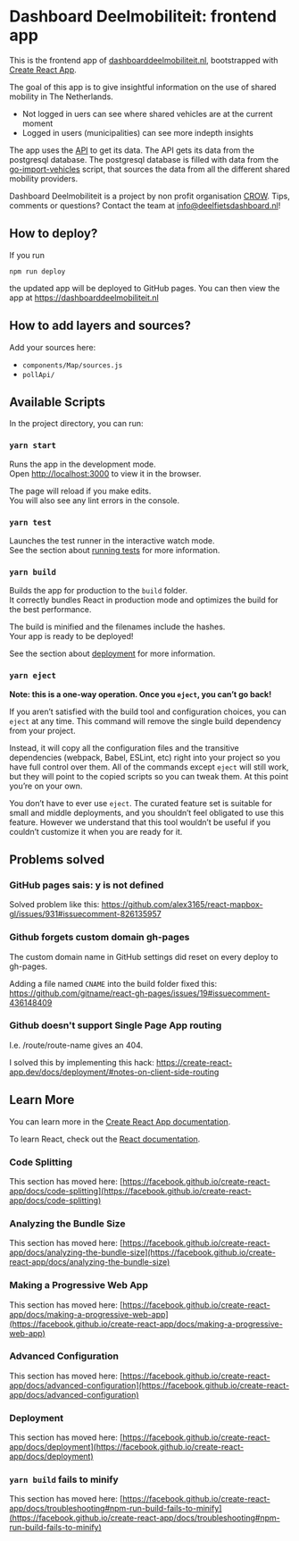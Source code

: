 # Dashboard Deelmobiliteit: frontend app

This is the frontend app of [dashboarddeelmobiliteit.nl](https://dashboarddeelmobiliteit.nl/), bootstrapped with [Create React App](https://github.com/facebook/create-react-app).

The goal of this app is to give insightful information on the use of shared mobility in The Netherlands.
- Not logged in uers can see where shared vehicles are at the current moment
- Logged in users (municipalities) can see more indepth insights

The app uses the [API](https://gitlab.com/bikedashboard/dashboard-api) to get its data. The API gets its data from the postgresql database. The postgresql database is filled with data from the [go-import-vehicles](https://gitlab.com/bikedashboard/go-import-vehicles) script, that sources the data from all the different shared mobility providers.

Dashboard Deelmobiliteit is a project by non profit organisation [CROW](https://crow.nl/). Tips, comments or questions? Contact the team at info@deelfietsdashboard.nl!

## How to deploy?

If you run

    npm run deploy

the updated app will be deployed to GitHub pages. You can then view the app at https://dashboarddeelmobiliteit.nl

## How to add layers and sources?

Add your sources here:
- `components/Map/sources.js`
- `pollApi/`

## Available Scripts

In the project directory, you can run:

### `yarn start`

Runs the app in the development mode.\
Open [http://localhost:3000](http://localhost:3000) to view it in the browser.

The page will reload if you make edits.\
You will also see any lint errors in the console.

### `yarn test`

Launches the test runner in the interactive watch mode.\
See the section about [running tests](https://facebook.github.io/create-react-app/docs/running-tests) for more information.

### `yarn build`

Builds the app for production to the `build` folder.\
It correctly bundles React in production mode and optimizes the build for the best performance.

The build is minified and the filenames include the hashes.\
Your app is ready to be deployed!

See the section about [deployment](https://facebook.github.io/create-react-app/docs/deployment) for more information.

### `yarn eject`

**Note: this is a one-way operation. Once you `eject`, you can’t go back!**

If you aren’t satisfied with the build tool and configuration choices, you can `eject` at any time. This command will remove the single build dependency from your project.

Instead, it will copy all the configuration files and the transitive dependencies (webpack, Babel, ESLint, etc) right into your project so you have full control over them. All of the commands except `eject` will still work, but they will point to the copied scripts so you can tweak them. At this point you’re on your own.

You don’t have to ever use `eject`. The curated feature set is suitable for small and middle deployments, and you shouldn’t feel obligated to use this feature. However we understand that this tool wouldn’t be useful if you couldn’t customize it when you are ready for it.

## Problems solved

### GitHub pages sais: y is not defined

Solved problem like this: https://github.com/alex3165/react-mapbox-gl/issues/931#issuecomment-826135957

### Github forgets custom domain gh-pages

The custom domain name in GitHub settings did reset on every deploy to gh-pages.

Adding a file named `CNAME` into the build folder fixed this: https://github.com/gitname/react-gh-pages/issues/19#issuecomment-436148409

### Github doesn't support Single Page App routing

I.e. /route/route-name gives an 404.

I solved this by implementing this hack: https://create-react-app.dev/docs/deployment/#notes-on-client-side-routing

## Learn More

You can learn more in the [Create React App documentation](https://facebook.github.io/create-react-app/docs/getting-started).

To learn React, check out the [React documentation](https://reactjs.org/).

### Code Splitting

This section has moved here: [https://facebook.github.io/create-react-app/docs/code-splitting](https://facebook.github.io/create-react-app/docs/code-splitting)

### Analyzing the Bundle Size

This section has moved here: [https://facebook.github.io/create-react-app/docs/analyzing-the-bundle-size](https://facebook.github.io/create-react-app/docs/analyzing-the-bundle-size)

### Making a Progressive Web App

This section has moved here: [https://facebook.github.io/create-react-app/docs/making-a-progressive-web-app](https://facebook.github.io/create-react-app/docs/making-a-progressive-web-app)

### Advanced Configuration

This section has moved here: [https://facebook.github.io/create-react-app/docs/advanced-configuration](https://facebook.github.io/create-react-app/docs/advanced-configuration)

### Deployment

This section has moved here: [https://facebook.github.io/create-react-app/docs/deployment](https://facebook.github.io/create-react-app/docs/deployment)

### `yarn build` fails to minify

This section has moved here: [https://facebook.github.io/create-react-app/docs/troubleshooting#npm-run-build-fails-to-minify](https://facebook.github.io/create-react-app/docs/troubleshooting#npm-run-build-fails-to-minify)
